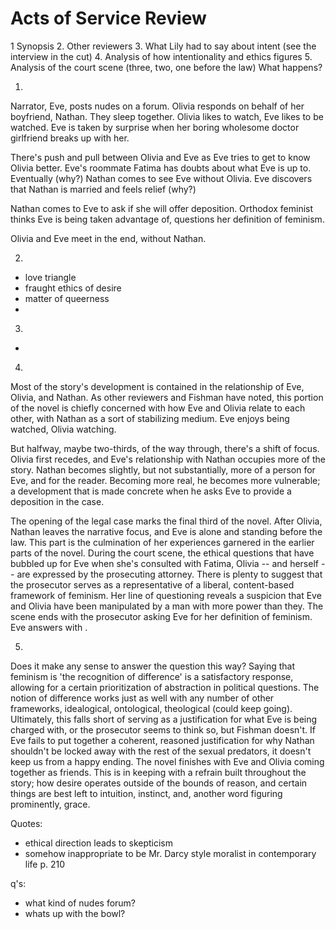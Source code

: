 # Acts of Service Review


1 Synopsis
2. Other reviewers
3. What Lily had to say about intent (see the interview in the cut)
4. Analysis of how intentionality and ethics figures
5. Analysis of the court scene (three, two, one before the law)
What happens? 

1. 
Narrator, Eve, posts nudes on a forum. Olivia responds on behalf
of her boyfriend, Nathan. They sleep together. Olivia likes to watch,
Eve likes to be watched. Eve is taken by surprise when her boring wholesome
doctor girlfriend breaks up with her.

There's push and pull between Olivia and Eve as Eve tries to get to know Olivia better.
Eve's roommate Fatima has doubts about what Eve is up to.
Eventually (why?) Nathan comes to see Eve without Olivia.
Eve discovers that Nathan is married and feels relief (why?)

Nathan comes to Eve to ask if she will offer deposition. Orthodox feminist
thinks Eve is being taken advantage of, questions her definition of feminism.

Olivia and Eve meet in the end, without Nathan.

2.

- love triangle
- fraught ethics of desire
- matter of queerness
- 

3. 

- 


4.

Most of the story's development is contained in the relationship of Eve, Olivia, and Nathan. As other reviewers
and Fishman have noted, this portion of the novel is chiefly concerned with how Eve and Olivia relate to each
other, with Nathan as a sort of stabilizing medium. Eve enjoys being watched, Olivia watching. 

But halfway, maybe two-thirds, of the way through, there's a shift of focus. Olivia first recedes, and Eve's relationship
with Nathan occupies more of the story. Nathan becomes slightly, but not substantially, more of a person for Eve, and
for the reader. Becoming more real, he becomes more vulnerable; a development that is made concrete when he asks
Eve to provide a deposition in the <what was her name> case.

The opening of the legal case marks the final third of the novel. After Olivia, Nathan leaves the narrative focus, and
Eve is alone and standing before the law. This part is the culmination of her experiences garnered
in the earlier parts of the novel. During the court scene, the ethical questions that have bubbled up for Eve
when she's consulted with Fatima, Olivia -- and herself -- are expressed by the prosecuting attorney. There is
plenty to suggest that the prosecutor serves as a representative of a liberal, content-based framework of feminism.
Her line of questioning reveals a suspicion that Eve and Olivia have been manipulated by a man with more power than they.
The scene ends with the prosecutor asking Eve for her definition of feminism. Eve answers with <whatever that quote is>.

5. 

Does it make any sense to answer the question this way? Saying that feminism is 'the recognition of difference'
is a satisfactory response, allowing for a certain prioritization of abstraction in political questions. The notion of
difference works just as well with any number of other frameworks, idealogical, ontological, theological (could keep going).
Ultimately, this falls short of serving as a justification for what Eve is being charged with, or the prosecutor
seems to think so, but Fishman doesn't. If Eve fails to put together a coherent, reasoned justification for why
Nathan shouldn't be locked away with the rest of the sexual predators, it doesn't keep us from a happy ending.
The novel finishes with Eve and Olivia coming together as friends. This is in keeping with a refrain built throughout
the story; how desire operates outside of the bounds of reason, and certain things are best left to intuition,
instinct, and, another word figuring prominently, grace.






Quotes:
- ethical direction leads to skepticism
- somehow inappropriate to be Mr. Darcy style moralist in contemporary life p. 210


q's:

- what kind of nudes forum? 
- whats up with the bowl?


